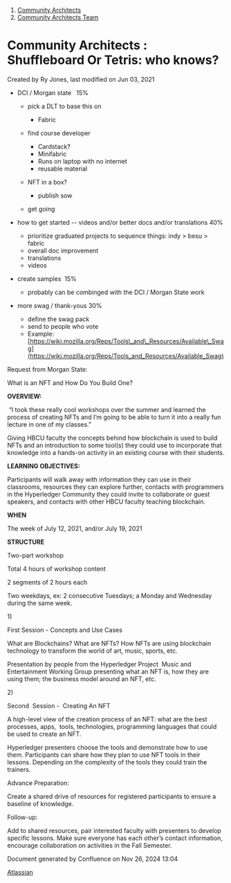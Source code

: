 1. [Community Architects](index.html)
2. [Community Architects Team](Community-Architects-Team_20545564.html)

# Community Architects : Shuffleboard Or Tetris: who knows?

Created by Ry Jones, last modified on Jun 03, 2021

- DCI / Morgan state   15%
  
  - pick a DLT to base this on
    
    - Fabric
  - find course developer
    
    - Cardstack?
    - Minifabric
    - Runs on laptop with no internet
    - reusable material
  - NFT in a box?
    
    - publish sow
  - get going
- how to get started -- videos and/or better docs and/or translations 40%
  
  - prioritize graduated projects to sequence things: indy &gt; besu &gt; fabric
  - overall doc improvement
  - translations
  - videos
- create samples  15%
  
  - probably can be combinged with the DCI / Morgan State work
- more swag / thank-yous 30%
  
  - define the swag pack
  - send to people who vote
  - Example: [https://wiki.mozilla.org/Reps/Tools\_and\_Resources/Available\_Swag](https://wiki.mozilla.org/Reps/Tools_and_Resources/Available_Swag)

Request from Morgan State:

What is an NFT and How Do You Build One?

**OVERVIEW:**

 “I took these really cool workshops over the summer and learned the process of creating NFTs and I’m going to be able to turn it into a really fun lecture in one of my classes.”

Giving HBCU faculty the concepts behind how blockchain is used to build NFTs and an introduction to some tool(s) they could use to incorporate that knowledge into a hands-on activity in an existing course with their students.

**LEARNING OBJECTIVES:**

Participants will walk away with information they can use in their classrooms, resources they can explore further, contacts with programmers in the Hyperledger Community they could invite to collaborate or guest speakers, and contacts with other HBCU faculty teaching blockchain.

**WHEN**

The week of July 12, 2021, and/or July 19, 2021

**STRUCTURE**

Two-part workshop

Total 4 hours of workshop content

2 segments of 2 hours each 

Two weekdays, ex: 2 consecutive Tuesdays; a Monday and Wednesday during the same week.

1\)

First Session - Concepts and Use Cases

What are Blockchains? What are NFTs? How NFTs are using blockchain technology to transform the world of art, music, sports, etc.

Presentation by people from the Hyperledger Project  Music and Entertainment Working Group presenting what an NFT is, how they are using them; the business model around an NFT, etc.

2\)

Second  Session -  Creating An NFT

A high-level view of the creation process of an NFT: what are the best processes, apps,  tools, technologies, programming languages that could be used to create an NFT.

Hyperledger presenters choose the tools and demonstrate how to use them. Participants can share how they plan to use NFT tools in their lessons. Depending on the complexity of the tools they could train the trainers. 

Advance Preparation:

Create a shared drive of resources for registered participants to ensure a baseline of knowledge.

Follow-up:

Add to shared resources, pair interested faculty with presenters to develop specific lessons. Make sure everyone has each other’s contact information, encourage collaboration on activities in the Fall Semester.

Document generated by Confluence on Nov 26, 2024 13:04

[Atlassian](http://www.atlassian.com/)
